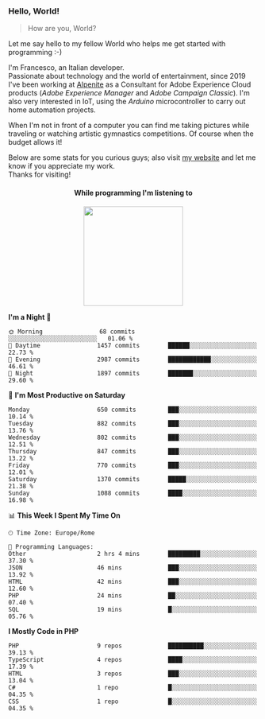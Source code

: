 ### Hello, World!

> How are you, World?

Let me say hello to my fellow World who helps me get started with programming :-)

I'm Francesco, an Italian developer.  
Passionate about technology and the world of entertainment, since 2019 I've been working at [Alpenite](https://www.alpenite.com) as a Consultant for Adobe Experience Cloud products (*Adobe Experience Manager* and *Adobe Campaign Classic*). I'm also very interested in IoT, using the *Arduino* microcontroller to carry out home automation projects.

When I'm not in front of a computer you can find me taking pictures while traveling or watching artistic gymnastics competitions. Of course when the budget allows it!

Below are some stats for you curious guys; also visit [my website](https://www.francescorega.eu) and let me know if you appreciate my work.  
Thanks for visiting!

<div align="center">
  <h4>While programming I'm listening to</h4>
  <a href="https://apps.francescorega.eu/now-playing/11147232609" target="_blank"><img src="https://apps.francescorega.eu/now-playing/11147232609" width="200"></a>
</div>

<!--START_SECTION:waka-->
**I'm a Night 🦉** 

```text
🌞 Morning                68 commits          ░░░░░░░░░░░░░░░░░░░░░░░░░   01.06 % 
🌆 Daytime                1457 commits        ██████░░░░░░░░░░░░░░░░░░░   22.73 % 
🌃 Evening                2987 commits        ████████████░░░░░░░░░░░░░   46.61 % 
🌙 Night                  1897 commits        ███████░░░░░░░░░░░░░░░░░░   29.60 % 
```
📅 **I'm Most Productive on Saturday** 

```text
Monday                   650 commits         ███░░░░░░░░░░░░░░░░░░░░░░   10.14 % 
Tuesday                  882 commits         ███░░░░░░░░░░░░░░░░░░░░░░   13.76 % 
Wednesday                802 commits         ███░░░░░░░░░░░░░░░░░░░░░░   12.51 % 
Thursday                 847 commits         ███░░░░░░░░░░░░░░░░░░░░░░   13.22 % 
Friday                   770 commits         ███░░░░░░░░░░░░░░░░░░░░░░   12.01 % 
Saturday                 1370 commits        █████░░░░░░░░░░░░░░░░░░░░   21.38 % 
Sunday                   1088 commits        ████░░░░░░░░░░░░░░░░░░░░░   16.98 % 
```


📊 **This Week I Spent My Time On** 

```text
🕑︎ Time Zone: Europe/Rome

💬 Programming Languages: 
Other                    2 hrs 4 mins        █████████░░░░░░░░░░░░░░░░   37.30 % 
JSON                     46 mins             ███░░░░░░░░░░░░░░░░░░░░░░   13.92 % 
HTML                     42 mins             ███░░░░░░░░░░░░░░░░░░░░░░   12.60 % 
PHP                      24 mins             ██░░░░░░░░░░░░░░░░░░░░░░░   07.40 % 
SQL                      19 mins             █░░░░░░░░░░░░░░░░░░░░░░░░   05.76 % 
```

**I Mostly Code in PHP** 

```text
PHP                      9 repos             ██████████░░░░░░░░░░░░░░░   39.13 % 
TypeScript               4 repos             ████░░░░░░░░░░░░░░░░░░░░░   17.39 % 
HTML                     3 repos             ███░░░░░░░░░░░░░░░░░░░░░░   13.04 % 
C#                       1 repo              █░░░░░░░░░░░░░░░░░░░░░░░░   04.35 % 
CSS                      1 repo              █░░░░░░░░░░░░░░░░░░░░░░░░   04.35 % 
```




<!--END_SECTION:waka-->
